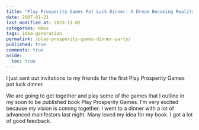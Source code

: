 ```yaml
---
title: "Play Prosperity Games Pot Luck Dinner: A Dream Becoming Reality"
date: 2007-01-21
last_modified_at: 2023-11-02
categories: News
tags: idea-generation
permalink: /play-prosperity-games-dinner-party/
published: true
comments: true
aside:
  toc: true
---
```

I just sent out invitations to my friends for the first Play Prosperity Games pot luck dinner. 
<!--more-->
We are going to get together and play some of the games that I outline in my soon to be published book Play Prosperity Games. I’m very excited because my vision is coming together. I went to a dinner with a lot of advanced manifestors last night. Many loved my idea for my book. I got a lot of good feedback.